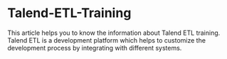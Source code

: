 # Talend-ETL-Training
This article helps you to know the information about Talend ETL training. Talend ETL is a development platform which helps to customize the development process by integrating with different systems. 
